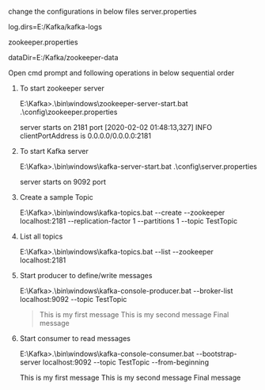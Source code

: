 change the configurations in below files 
server.properties

log.dirs=E:/Kafka/kafka-logs


zookeeper.properties

dataDir=E:/Kafka/zookeeper-data



Open cmd prompt and following operations in below sequential order
1) To start zookeeper server

	E:\Kafka>.\bin\windows\zookeeper-server-start.bat .\config\zookeeper.properties
	
	server starts on 2181 port
		[2020-02-02 01:48:13,327] INFO clientPortAddress is 0.0.0.0/0.0.0.0:2181

2) To start Kafka server

	E:\Kafka>.\bin\windows\kafka-server-start.bat .\config\server.properties
	
	server starts on 9092 port
	
3) Create a sample Topic

	E:\Kafka>.\bin\windows\kafka-topics.bat --create --zookeeper localhost:2181 --replication-factor 1 --partitions 1 --topic TestTopic
	
4) List all topics 

	E:\Kafka>.\bin\windows\kafka-topics.bat --list --zookeeper localhost:2181
	
5) Start producer to define/write messages

	E:\Kafka>.\bin\windows\kafka-console-producer.bat --broker-list localhost:9092 --topic TestTopic
	
	>This is my first message
	>This is my second message
	>Final message

6) Start consumer to read messages

	E:\Kafka>.\bin\windows\kafka-console-consumer.bat --bootstrap-server localhost:9092 --topic TestTopic --from-beginning
	
	This is my first message
	This is my second message
	Final message
